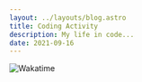 ```yaml
---
layout: ../layouts/blog.astro
title: Coding Activity
description: My life in code...
date: 2021-09-16
---
```


![Wakatime](https://github-readme-stats.vercel.app/api/wakatime?username=mzaini30) 
